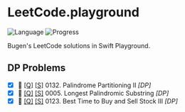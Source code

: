 # LeetCode.playground
![Language](https://img.shields.io/badge/Language-Swift%205.2-orange.svg)
![Progress](https://img.shields.io/badge/Progress-42%20%2F%201322%20=%203.18%25-orange.svg)

Bugen's LeetCode solutions in Swift Playground.
## DP Problems
- [X] 🔞 [[Q]](https://leetcode.com/problems/palindrome-partitioning-ii/) [[S]](<./LeetCode.playground/Pages/132-Palindrome%20Partitioning%20II.xcplaygroundpage/Contents.swift>) 0132. Palindrome Partitioning II *[DP]*
- [X] 🔞 [[Q]](https://leetcode.com/problems/longest-palindromic-substring/) [[S]](<./LeetCode.playground/Pages/5-Longest%20Palindromic%20Substring.xcplaygroundpage/Contents.swift>) 0005. Longest Palindromic Substring *[DP]*
- [X] 🔞 [[Q]](https://leetcode.com/problems/best-time-to-buy-and-sell-stock-iii/) [[S]](<./LeetCode.playground/Pages/123-Best%20Time%20to%20Buy%20and%20Sell%20Stock%20III.xcplaygroundpage/Contents.swift>) 0123. Best Time to Buy and Sell Stock III *[DP]*
